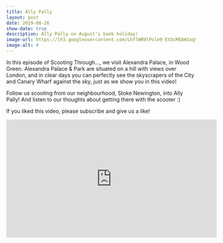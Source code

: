 ```yaml
---
title: Ally Pally
layout: post
date: 2019-08-26
show-date: true
description: Ally Pally on August's bank holiday!
image-url: https://lh3.googleusercontent.com/LhflWR9lPole9-EtbcMEAW3aqSagf8IYEJUpGk8CfIPWwvLoWTJdQJ2LqUJtx8143UVmkSjgdLUmGGFF0Lt481LhmNu-jvWwbWGBCNCCukgOP3XgU7qHyF5jkQFT33usi-nvYQokZ--fwHSsrkxvPDRA6aLhE-N1VjCO_BLvo0jcxCAGIJl4Um6nJdkVdy3OwDMsU5VDNfl7vHXzCkgp7oZ6U6uXrPFDsdnJV1MqLYe2rEv_kUV8iEjhrCzHvPE1k_HEyiY1lPVrVprDPpxBA8QoC3C__WyeRZ57C7dMbQwXOUSq9MiZUZiDn-S_ock2zTFfuVHGPmVvW0E3ktZNz4wKEm1q_dKRN-z6s4ZqOe8FbDGtl-NrNQDJ6NL5cXKlFAXwWWs2qs3lz2gVSGH24qAYfTBHCYm2s97MMVcfwgJEMlbU6cflYYFWrZfLLJszN8Wcbu-5B-YDVy_iJ6R0ErnBdn8Byq4N70XvQzSOvEU5sx1UPsaAa0kYYV2zHyTz5VxCgts2xmW-hCfPHjFKnJNuxu7wdM5ZLLQ7_T8fwt2HbTtm5k0wVg4q1jv6h1_YbgyamKUDpIYODJw3SjZvAuBaYtSH8WuHOkOq8xLNW9g1JYvgJw3XzDqPiyG6hRwCFJ1s49-XVRDaN74oFQry3hp9jd6Vc_MUlsRnH3BSLiEbljg0v30E96zH=w1259-h944-no
image-alt: #
---
```


In this episode of Scooting Through..., we visit Alexandra Palace, in Wood Green. Alexandra Palace & Park are situated on a hill with views over London, and in clear days you can perfectly see the skyscrapers of the City and Canary Wharf against the sky, just as we show you in this video!

Follow us scooting from our neighbourhood, Stoke Newington, into Ally Pally! And listen to our thoughts about getting there with the scooter :) 

If you liked this video, please subscribe and give us a like! 

<div style="text-align: center;"><iframe width="560" height="315" src="https://www.youtube.com/embed/fe0v570hHoU" frameborder="0" allow="accelerometer; autoplay; encrypted-media; gyroscope; picture-in-picture" allowfullscreen></iframe></div>
